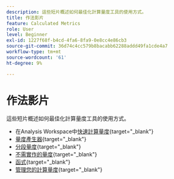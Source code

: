 ```yaml
---
description: 這些短片概述如何最佳化計算量度工具的使用方式。
title: 作法影片
feature: Calculated Metrics
role: User
level: Beginner
exl-id: 1227f68f-b4cd-4fa6-8fa9-0e8cc4e86cb3
source-git-commit: 36d74c4cc579b8bacabb62288addd49fa1cde4a7
workflow-type: tm+mt
source-wordcount: '61'
ht-degree: 9%

---
```


# 作法影片

這些短片概述如何最佳化計算量度工具的使用方式。

* 在Analysis Workspace中[快速計算量度](https://experienceleague.adobe.com/docs/analytics-learn/tutorials/components/calculated-metrics/quick-calculated-metrics-in-analysis-workspace.html){target="_blank"}
* [量度產生器](https://experienceleague.adobe.com/docs/analytics-learn/tutorials/components/calculated-metrics/calculated-metrics-metric-builder.html){target="_blank"}
* [分段量度](https://experienceleague.adobe.com/docs/analytics-learn/tutorials/components/calculated-metrics/calculated-metrics-segmented-metrics.html){target="_blank"}
* [不需實作的量度](https://experienceleague.adobe.com/docs/analytics-learn/tutorials/components/calculated-metrics/calculated-metrics-implementationless-metrics.html?lang=zh-Hant){target="_blank"}
* [函式](https://experienceleague.adobe.com/docs/analytics-learn/tutorials/components/calculated-metrics/calculated-metrics-functions.html){target="_blank"}
* [管理您的計算量度](https://experienceleague.adobe.com/docs/analytics-learn/tutorials/components/calculated-metrics/manage-your-calculated-metrics.html){target="_blank"}
